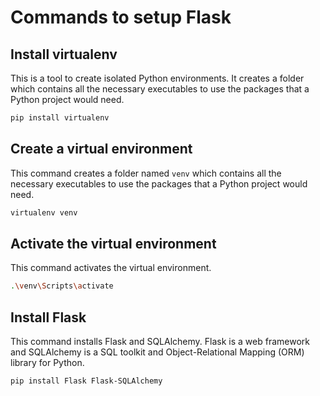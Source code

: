 # Commands to setup Flask

## Install virtualenv
This is a tool to create isolated Python environments. It creates a folder which contains all the necessary executables to use the packages that a Python project would need.

```bash
pip install virtualenv
```

## Create a virtual environment
This command creates a folder named `venv` which contains all the necessary executables to use the packages that a Python project would need.

```bash
virtualenv venv
```

## Activate the virtual environment
This command activates the virtual environment.

```bash
.\venv\Scripts\activate
```

## Install Flask
This command installs Flask and SQLAlchemy. Flask is a web framework and SQLAlchemy is a SQL toolkit and Object-Relational Mapping (ORM) library for Python.

```bash
pip install Flask Flask-SQLAlchemy
```

